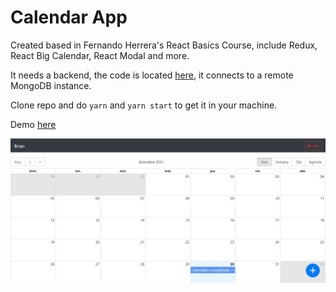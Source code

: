 # Calendar App

Created based in Fernando Herrera's React Basics Course, include Redux, React Big Calendar, React Modal and more.

It needs a backend, the code is located [here](https://github.com/BZaragoza/calendar-backend), it connects to a remote MongoDB instance.

Clone repo and do ```yarn``` and ```yarn start``` to get it in your machine.

Demo [here](https://bz-calendar-backend.herokuapp.com/)

![Demo screenshot](/docs/ss1.jpg)